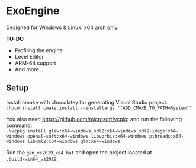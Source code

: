 # ExoEngine
Designed for Windows & Linux. x64 arch only.

**TO-DO**

* Profiling the engine
* Level Editor
* ARM-64 support
* And more...

## Setup

Install cmake with chocolatey for generating Visual Studio project.   
`choco install cmake.install --installargs '"ADD_CMAKE_TO_PATH=System"'`

You also need https://github.com/microsoft/vcpkg and run the following command:  
`.\vcpkg install glew:x64-windows sdl2:x64-windows sdl2-image:x64-windows openal-soft:x64-windows libvorbis:x64-windows pthreads:x64-windows libxml2:x64-windows glm:x64-windows`

Run the `gen_vs2019_x64.bat` and open the project located at `.build\win64_vs2019`.

